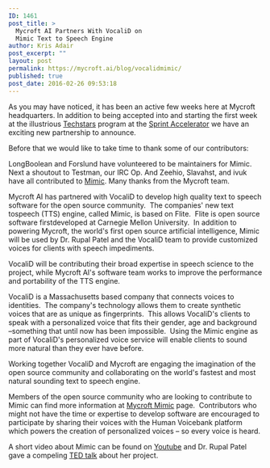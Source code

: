 ```yaml
---
ID: 1461
post_title: >
  Mycroft AI Partners With VocaliD on
  Mimic Text to Speech Engine
author: Kris Adair
post_excerpt: ""
layout: post
permalink: https://mycroft.ai/blog/vocalidmimic/
published: true
post_date: 2016-02-26 09:53:18
---
```

As you may have noticed, it has been an active few weeks here at Mycroft headquarters. In addition to being accepted into and starting the first week at the illustrious <a href="http://www.techstars.com/" target="_blank" rel="noopener">Techstars</a> program at the <a href="http://sprintaccel.com/" target="_blank" rel="noopener">Sprint Accelerator</a> we have an exciting new partnership to announce.

Before that we would like to take time to thank some of our contributors:

LongBoolean and Forslund have volunteered to be maintainers for Mimic. Next a shoutout to Testman, our IRC Op. And Zeehio, Slavahst, and ivuk have all contributed to <a href="https://github.com/MycroftAI/mimic" target="_blank" rel="noopener">Mimic</a>. Many thanks from the Mycroft team.

Mycroft AI has partnered with VocaliD to develop high quality text to speech software for the open source community.  The companies' new text tospeech (TTS) engine, called Mimic, is based on Flite.  Flite is open source software firstdeveloped at Carnegie Mellon University.  In addition to powering Mycroft, the world's first open source artificial intelligence, Mimic will be used by Dr. Rupal Patel and the VocaliD team to provide customized voices for clients with speech impediments.

VocaliD will be contributing their broad expertise in speech science to the project, while Mycroft AI's software team works to improve the performance and portability of the TTS engine.

VocaliD is a Massachusetts based company that connects voices to identities.  The company's technology allows them to create synthetic voices that are as unique as fingerprints.  This allows VocaliD's clients to speak with a personalized voice that fits their gender, age and background –something that until now has been impossible.  Using the Mimic engine as part of VocaliD's personalized voice service will enable clients to sound more natural than they ever have before.

Working together VocaliD and Mycroft are engaging the imagination of the open source community and collaborating on the world's fastest and most natural sounding text to speech engine.

Members of the open source community who are looking to contribute to Mimic can find more information at <a href="https://mimic.mycroft.ai" target="_blank" rel="noopener">Mycroft Mimic</a> page.  Contributors who might not have the time or expertise to develop software are encouraged to participate by sharing their voices with the Human Voicebank platform which powers the creation of personalized voices – so every voice is heard.

A short video about Mimic can be found on <a href="https://youtu.be/gvnhcNdXJsk" target="_blank" rel="noopener">Youtube</a> and Dr. Rupal Patel gave a compeling <a href="http://www.ted.com/talks/rupal_patel_synthetic_voices_as_unique_as_fingerprints" target="_blank" rel="noopener">TED talk</a> about her project.